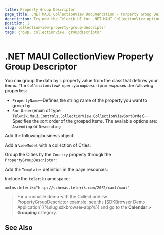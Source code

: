 ```yaml
---
title: Property Group Descriptor
page_title: .NET MAUI CollectionView Documentation - Porperty Group Descriptors
description: Try now the Telerik UI for .NET MAUI CollectionView option PropertyGroupDescriptor for grouping items by a property value from the class that defines them.
position: 1
slug: collectionview-property-group-descriptor
tags: group, collectionview, groupdescriptor
---
```


# .NET MAUI CollectionView Property Group Descriptor

You can group the data by a property value from the class that defines your items. The `CollectionViewPropertyGroupDescriptor` exposes the following properties:

- `PropertyName`&mdash;Defines the string name of the property you want to group by.
- `SortOrder`(enum of type `Telerik.Maui.Controls.CollectionView.CollectionViewSortOrder`)&mdash;Specifies the sort order of the grouped items. The available options are: `Ascending` or `Descending`.

Add the following business object:

<snippet id='listview-grouping-groupdescriptors-businessobject' />

Add a `ViewModel` with a collection of Cities:

<snippet id='listview-grouping-groupdescriptors-viewmodel' />

Group the Cities by the `Country` property through the `PropertyGroupDescriptor`:

<snippet id='listview-grouping-propertygroupdescriptor'/>

Add the `Templates` definition in the page resources:

<snippet id='listview-grouping-templates' />

Include the `telerik` namespace:

```XAML
xmlns:telerik="http://schemas.telerik.com/2022/xaml/maui" 
```

> For a runnable demo with the CollectionView PropertyGroupDescriptor example, see the [SDKBrowser Demo Application]({%slug sdkbrowser-app%}) and go to the **Calendar > Grouping** category.

## See Also

